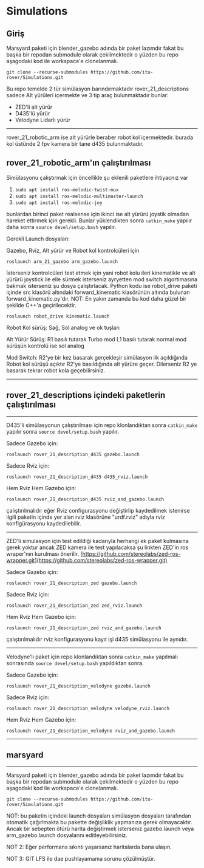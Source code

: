 # Simulations
## Giriş

Marsyard paketi için blender_gazebo adında bir paket lazımdır fakat bu başka bir repodan submodule olarak çekilmektedir o yüzden bu repo aşagodaki kod ile workspace'e clonelanmalı.

```
git clone --recurse-submodules https://github.com/itu-rover/Simulations.git
```

Bu repo temelde 2 tür simülasyon barındırmaktadır rover_21_descriptions sadece Alt yürüleri içermekte ve 3 tip araç bulunmaktadır bunlar:
- ZED'li alt yürür
- D435'lü yürür
- Velodyne Lidarlı yürür

--------------------------------------------------------------------------------------------------------------------------

rover_21_robotic_arm ise alt yürürle beraber robot kol içermektedir. burada kol üstünde 2 fpv kamera bir tane d435 bulunmaktadır.

## rover_21_robotic_arm'ın çalıştırılması
Simülasyonu çalıştırmak için öncellikle şu eklenili paketlere ihtiyacnız var 
1. `sudo apt install ros-melodic-twist-mux`
2. `sudo apt install ros-melodic-multimaster-launch`
3. `sudo apt install ros-melodic-joy`

bunlardan birinci paket realsense için ikinci ise alt yürürü joystik olmadan hareket ettirmek için gerekli. Bunlar yüklendikten sonra `catkin_make` yapılır daha sonra `source devel/setup.bash` yapılır.

Gerekli Launch dosyaları:

Gazebo, Rviz, Alt yürür ve Robot kol kontrolcüleri için

`roslaunch arm_21_gazebo arm_gazebo.launch`

İsterseniz kontrolcüleri test etmek için yani robot kolu ileri kinematikle ve alt yürürü joystick ile elle sürmek isterseniz ayryetten mod switch algortimasına bakmak isterseniz şu dosya çalıştırlacak. Python kodu ise robot_drive paketi içinde src klasörü altındaki forward_kinematic klasörünün altında bulunan forward_kinematic.py'dır. NOT: En yakın zamanda bu kod daha güzel bir şekilde C++'a geçirilecektir. 

`roslaunch robot_drive kinematic.launch`

Robot Kol sürüş: Sağ, Sol analog ve ok tuşları

Alt Yürür Sürüş: R1 basılı tutarak Turbo mod L1 basılı tutarak normal mod sürüşün kontrolü ise sol analog

Mod Switch: R2'ye bir kez basarak gerçekleşir simülasyon ilk açıldığında Robot kol sürüşü açıktır R2'ye basıldığında alt yürüre geçer. Dilerseniz R2 ye basarak tekrar robot kola geçebilirsiniz.

--------------------------------------------------------------------------------------------------------------------------
## rover_21_descriptions içindeki paketlerin çalıştırılması
--------------------------------------------------------------------------------------------------------------------------

D435'li simülasyonun çalıştırılması için repo klonlandıktan sonra `catkin_make` yapılır sonra `source devel/setup.bash` yapılır.

Sadece Gazebo için:

`roslaunch rover_21_description_d435 gazebo.launch`

Sadece Rviz için:

`roslaunch rover_21_description_d435 d435_rviz.launch`

Hem Rviz Hem Gazebo için:

`roslaunch rover_21_description_d435 rviz_and_gazebo.launch`

çalıştırılmalıdır eğer Rviz configurasyonu değiştirlip kaydedilmek istenirse ilgili paketin içinde yer alan rviz klasörüne "urdf.rviz" adıyla rviz konfigürasyonu kaydedilebilir. 

------------------------------------------------------------------------------------------------------------------------------------------

ZED'li simulasyon için test edildiği kadarıyla herhangi ek paket kulmasına gerek yoktur ancak ZED kamera ile test yapılacaksa şu linkten ZED'in ros wraper'nın kurulması önerilir. [https://github.com/stereolabs/zed-ros-wrapper.git](https://github.com/stereolabs/zed-ros-wrapper.git)

Sadece Gazebo için:

`roslaunch rover_21_description_zed gazebo.launch`

Sadece Rviz için:

`roslaunch rover_21_description_zed zed_rviz.launch`

Hem Rviz Hem Gazebo için:

`roslaunch rover_21_description_zed rviz_and_gazebo.launch`

çalıştırılmalıdır rviz konfigurasyonu kayıt işi d435 simülasyonu ile aynıdır.

----------------------------------------------------------------------------------------------------------------------------------------------
Velodyne'lı paket için repo klonlandıktan sonra `catkin_make` yapılmalı sonrasında `source devel/setup.bash` yapıldıktan sonra.

Sadece Gazebo için:

`roslaunch rover_21_description_velodyne gazebo.launch`

Sadece Rviz için:

`roslaunch rover_21_description_velodyne velodyne_rviz.launch`

Hem Rviz Hem Gazebo için:

`roslaunch rover_21_description_velodyne rviz_and_gazebo.launch`

-----------------------------------------------------------------------------------------------
## marsyard
-----------------------------------------------------------------------------------------------
Marsyard paketi için blender_gazebo adında bir paket lazımdır fakat bu başka bir repodan submodule olarak çekilmektedir o yüzden bu repo aşagodaki kod ile workspace'e clonelanmalı.

```
git clone --recurse-submodules https://github.com/itu-rover/Simulations.git
```

NOT: bu paketin içindeki launch dosyaları simülasyon dosyaları tarafından otomatik çağırlmakta bu pakette değişliklik yapmanıza gerek olmayacaktır. Ancak bir sebepten ötürü harita değiştirmek isterseniz gazebo.launch veya arm_gazebo.launch dosyalarını editleyebilirsiniz.

NOT 2: Eğer performans sıkıntı yaşarsanız haritalarda bana ulaşın.

NOT 3: GIT LFS ile dae pushlayamama sorunu çözülmüştür.
